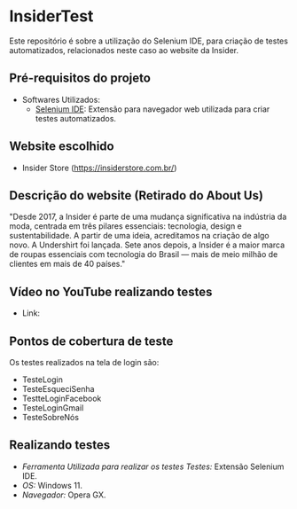 # InsiderTest
Este repositório é sobre a utilização do Selenium IDE, para criação de testes automatizados, relacionados neste caso ao website da Insider.

## Pré-requisitos do projeto
- Softwares Utilizados:
  - [Selenium IDE](https://www.selenium.dev/selenium-ide/): Extensão para navegador web utilizada para criar testes automatizados.

## Website escolhido
- Insider Store (https://insiderstore.com.br/)

## Descrição do website (Retirado do About Us)
"Desde 2017, a Insider é parte de uma mudança significativa na indústria da moda, centrada em três pilares essenciais: tecnologia, design e sustentabilidade. A partir de uma ideia, acreditamos na criação de algo novo. A Undershirt foi lançada. Sete anos depois, a Insider é a maior marca de roupas essenciais com tecnologia do Brasil — mais de meio milhão de clientes em mais de 40 países."

## Vídeo no YouTube realizando testes
- Link:

## Pontos de cobertura de teste 
Os testes realizados na tela de login são:
- TesteLogin
- TesteEsqueciSenha
- TestteLoginFacebook
- TesteLoginGmail
- TesteSobreNós

## Realizando testes
- *Ferramenta Utilizada para realizar os testes Testes:* Extensão Selenium IDE.
- *OS:* Windows 11.
- *Navegador:* Opera GX.
